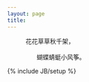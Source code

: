 ```yaml
---
layout: page
title: 
---
```

<pre>
     花花草草秋千架，

        蝴蝶蜻蜓小风筝。  
</pre>
 
  
{% include JB/setup %}



